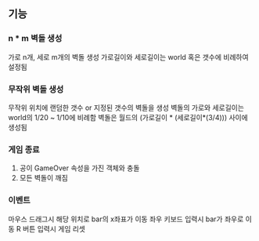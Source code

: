 ## 기능
### n * m 벽돌 생성
가로 n개, 세로 m개의 벽돌 생성
가로길이와 세로길이는 world 혹은 갯수에 비례하여 설정됨

### 무작위 벽돌 생성
무작위 위치에 랜덤한 갯수 or 지정된 갯수의 벽돌을 생성
벽돌의 가로와 세로길이는 world의 1/20 ~ 1/10에 비례함
벽돌은 월드의 (가로길이 * (세로길이*(3/4))) 사이에 생성됨

### 게임 종료
1. 공이 GameOver 속성을 가진 객체와 충돌
2. 모든 벽돌이 깨짐

### 이벤트
마우스 드래그시 해당 위치로 bar의 x좌표가 이동
좌우 키보드 입력시 bar가 좌우로 이동
R 버튼 입력시 게임 리셋
